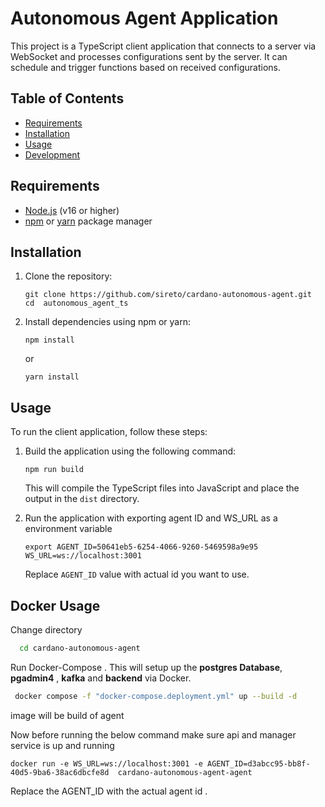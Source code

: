 #  Autonomous Agent Application

This project is a TypeScript client application that connects to a server via WebSocket and processes configurations sent by the server. It can schedule and trigger functions based on received configurations.

## Table of Contents
- [Requirements](#requirements)
- [Installation](#installation)
- [Usage](#usage)
- [Development](#development)

## Requirements

- [Node.js](https://nodejs.org/) (v16 or higher)
- [npm](https://www.npmjs.com/) or [yarn](https://yarnpkg.com/) package manager

## Installation

1. Clone the repository:

    ```shell
    git clone https://github.com/sireto/cardano-autonomous-agent.git
    cd  autonomous_agent_ts
    ```

2. Install dependencies using npm or yarn:

    ```shell
    npm install
    ```

    or

    ```shell
    yarn install
    ```

## Usage

To run the client application, follow these steps:

1. Build the application using the following command:

    ```shell
    npm run build
    ```

    This will compile the TypeScript files into JavaScript and place the output in the `dist` directory.

2. Run the application with exporting  agent ID  and WS_URL as a environment variable

    ```shell
    export AGENT_ID=50641eb5-6254-4066-9260-5469598a9e95  WS_URL=ws://localhost:3001

    ```

    Replace `AGENT_ID` value with actual id  you want to use.

## Docker Usage
Change directory

```bash
  cd cardano-autonomous-agent
```

Run Docker-Compose . This will setup up the **postgres Database**, **pgadmin4** , **kafka** and **backend** via Docker.

```bash
 docker compose -f "docker-compose.deployment.yml" up --build -d
 ```

image will be build of agent 

Now before running the below command make sure api and manager service is up and running

```shell
docker run -e WS_URL=ws://localhost:3001 -e AGENT_ID=d3abcc95-bb8f-40d5-9ba6-38ac6dbcfe8d  cardano-autonomous-agent-agent

```
Replace the AGENT_ID with the actual agent id .
